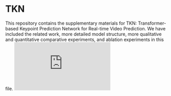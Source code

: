 # TKN
This repository contains the supplementary materials for TKN: Transformer-based Keypoint Prediction Network for Real-time Video Prediction.
We have included the related work, more detailed model structure, more qualitative and quantitative comparative experiments, and ablation experiments in this file. ![Supplematry Materias](https://github.com/Jahnsonblack/TKN/blob/main/Supplematry%20Materials.pdf)



